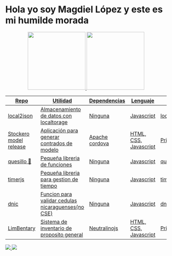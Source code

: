 # Hola yo soy Magdiel López y este es mi humilde morada

<div align="center">
  <a href="https://github.com/rafaballerini">
  <img height="180em" src="https://github-readme-stats.vercel.app/api?username=lpmagdiel&show_icons=true&include_all_commits=true&count_private=true"/>
  <img height="180em" src="https://github-readme-stats.vercel.app/api/top-langs/?username=lpmagdiel&layout=compact&langs_count=7"/>
</div>

| Repo  | Utilidad  | Dependencias  | Lenguaje  | Ver  |
|---|---|---|---|---|
| local2json  | Almacenamiento de datos con localtorage  |  Ninguna | Javascript  |  [local2json](https://github.com/lpmagdiel/local2json) |
| Stockero model release  | Aplicación para generar contrados de modelo  | [Apache cordova](https://cordova.apache.org/docs/en/latest/)  | HTML, CSS, Javascript |  Privado |
| quesillo 🌯 | Pequeña libreria de funciones  | Ninguna  | Javascript  | [quesillojs](https://github.com/lpmagdiel/quesillo)  |
| timerjs  | Pequeña libreria para gestion de tiempo  | Ninguna  | Javascript  | [timerjs](https://github.com/lpmagdiel/timerjs)  |
| dnic  | Funcion para validar cedulas nicaraguenses(no CSE)  | Ninguna  | Javascript  | [dnicjs](https://github.com/lpmagdiel/DNI-Nicaragua)  |
| LimBentary  | Sistema de inventario de proposito general  | [Neutralinojs](https://neutralino.js.org/docs/)  | HTML, CSS, Javascript  | Privado  |


<div> 
  <a href="https://twitter.com/MagdielOmarLpez" target="_blank">
    <img src="https://img.shields.io/twitter/follow/MagdielOmarLpez?logo=twitter&style=for-the-badge" target="_blank">
  </a>
  <a href="https://github.com/lpmagdiel" target="_blank">
    <img src="https://img.shields.io/github/followers/lpmagdiel?logo=github&style=for-the-badge" target="_blank">
  </a>
</div>
